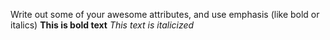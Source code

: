 Write out some of your awesome attributes, and use emphasis (like bold or italics)
**This is bold text**
*This text is italicized*
